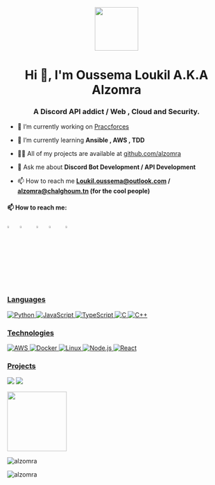 <div id="header" align="center">
  <img src="https://media.giphy.com/media/KeUoFXwyzOksZrJ6D6/giphy.gif" width="100"/>
</div>
<h1 align="center">Hi 👋, I'm Oussema Loukil A.K.A Alzomra</h1>
<h3 align="center">A Discord API addict / Web , Cloud and Security.</h3>

- 🔭 I’m currently working on [Praccforces](https://github.com/alzomra/praccforces)

- 🌱 I’m currently learning **Ansible , AWS , TDD**

- 👨‍💻 All of my projects are available at [github.com/alzomra](https://github.com/alzomra)

- 💬 Ask me about **Discord Bot Development / API Development**

- 📫 How to reach me **Loukil.oussema@outlook.com / alzomra@chalghoum.tn (for the cool people)**

#### 📫 How to reach me:
  
  [<img src="https://upload.wikimedia.org/wikipedia/commons/8/83/Steam_icon_logo.svg" width="3.5%"/>](https://steamcommunity.com/id/alzomra/)  &nbsp; 
  [<img src="https://github.com/sciencepal/sciencepal/blob/master/assets/discord-round.svg" width="3.5%"/>](https://discord.gg/gg6YEFd)  &nbsp; &nbsp; [<img src="https://img.icons8.com/color/48/000000/linkedin.png" width="3.5%"/>](https://www.linkedin.com/in/loukiloussema/)  &nbsp; [<img src="https://img.icons8.com/fluent/48/000000/facebook-new.png" width="3.5%"/>](https://www.facebook.com/alzomra/)  &nbsp; &nbsp; <a href="mailto:loukil.oussema@outlook.com"> <img src="https://img.icons8.com/fluent/48/000000/gmail.png" width="3.5%"/>

### Languages

![Python](https://img.shields.io/badge/-Python-000?&logo=Python)
![JavaScript](https://img.shields.io/badge/-JavaScript-000?&logo=JavaScript)
![TypeScript](https://img.shields.io/badge/-TypeScript-000?&logo=TypeScript)
![C](https://img.shields.io/badge/-C-000?&logo=C)
![C++](https://img.shields.io/badge/-C++-000?&logo=c%2b%2b&logoColor=00599C)

### Technologies

![AWS](https://img.shields.io/badge/-AWS-000?&logo=Amazon-AWS&logoColor=F90)
![Docker](https://img.shields.io/badge/-Docker-000?&logo=Docker)
![Linux](https://img.shields.io/badge/-Linux-000?&logo=Linux)
![Node.js](https://img.shields.io/badge/-Node.js-000?&logo=node.js)
![React](https://img.shields.io/badge/-React-000?&logo=React)

### Projects

[![](https://img.shields.io/badge/-📄%20My%20Website-000)](https://github.com/Alzomra/Personal-website)
[![](https://img.shields.io/badge/-🤖%20Competitive%20Coding%20Discord%20Bot-000)](https://github.com/Alzomra/Praccforces)

<a href="https://www.alzomra.com/"><img height="137px" src="https://github-readme-stats.vercel.app/api?username=alzomra&hide_title=true&hide_border=true&show_icons=true&include_all_commits=true&count_private=true&line_height=21&text_color=000&icon_color=000,52fa5a&theme=graywhite"/></a>

<p><img align="center" src="https://github-readme-stats.vercel.app/api/top-langs?username=alzomra&show_icons=true&locale=en&layout=compact" alt="alzomra" /></p>

<p><img align="center" src="https://github-readme-streak-stats.herokuapp.com/?user=alzomra&" alt="alzomra" /></p>
